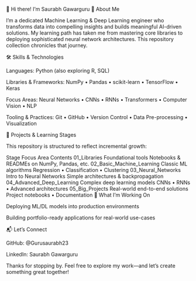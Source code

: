 👋 Hi there! I’m Saurabh Gawarguru
🚀 About Me

I’m a dedicated Machine Learning & Deep Learning engineer who transforms data into compelling insights and builds meaningful AI-driven solutions. My learning path has taken me from mastering core libraries to deploying sophisticated neural network architectures. This repository collection chronicles that journey.

🛠 Skills & Technologies

Languages: Python (also exploring R, SQL)

Libraries & Frameworks: NumPy • Pandas • scikit-learn • TensorFlow • Keras

Focus Areas: Neural Networks • CNNs • RNNs • Transformers • Computer Vision • NLP

Tooling & Practices: Git • GitHub • Version Control • Data Pre-processing • Visualization

📂 Projects & Learning Stages

This repository is structured to reflect incremental growth:

Stage	Focus Area	Contents
01_Libraries	Foundational tools	Notebooks & READMEs on NumPy, Pandas, etc.
02_Basic_Machine_Learning	Classic ML algorithms	Regression • Classification • Clustering
03_Neural_Networks	Intro to Neural Networks	Simple architectures & backpropagation
04_Advanced_Deep_Learning	Complex deep learning models	CNNs • RNNs • Advanced architectures
05_Big_Projects	Real-world end-to-end solutions	Project notebooks • Documentation
🔭 What I’m Working On

Deploying ML/DL models into production environments

Building portfolio-ready applications for real-world use-cases

📬 Let’s Connect

GitHub: @Gurusaurabh23

LinkedIn: Saurabh Gawarguru

Thanks for stopping by. Feel free to explore my work—and let’s create something great together!
